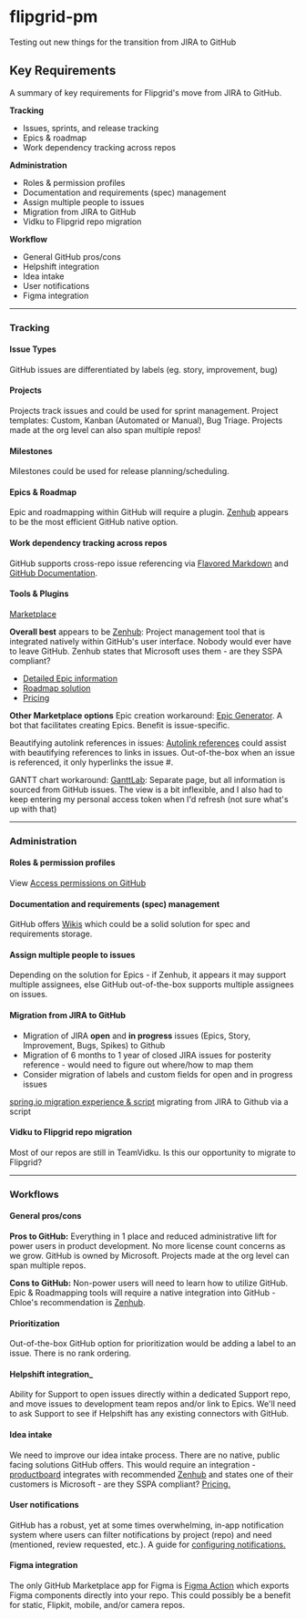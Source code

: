 # flipgrid-pm
Testing out new things for the transition from JIRA to GitHub


## Key Requirements
A summary of key requirements for Flipgrid's move from JIRA to GitHub. 

**Tracking**
- Issues, sprints, and release tracking
- Epics & roadmap
- Work dependency tracking across repos

**Administration**
- Roles & permission profiles
- Documentation and requirements (spec) management
- Assign multiple people to issues
- Migration from JIRA to GitHub
- Vidku to Flipgrid repo migration

**Workflow**
- General GitHub pros/cons
- Helpshift integration
- Idea intake
- User notifications
- Figma integration 

***

### Tracking

#### Issue Types
GitHub issues are differentiated by labels (eg. story, improvement, bug)

#### Projects
Projects track issues and could be used for sprint management. Project templates: Custom, Kanban (Automated or Manual), Bug Triage. Projects made at the org level can also span multiple repos! 

#### Milestones
Milestones could be used for release planning/scheduling. 

#### Epics & Roadmap 
Epic and roadmapping within GitHub will require a plugin. [Zenhub](https://www.zenhub.com/) appears to be the most efficient GitHub native option.

#### Work dependency tracking across repos
GitHub supports cross-repo issue referencing via [Flavored Markdown](https://docs.github.com/en/github/writing-on-github/autolinked-references-and-urls) and [GitHub Documentation](https://docs.github.com/en/github/managing-your-work-on-github/linking-a-pull-request-to-an-issue).

#### Tools & Plugins
[Marketplace](https://github.com/marketplace)

**Overall best** appears to be [Zenhub](https://github.com/marketplace/zenhub): Project management tool that is integrated natively within GitHub's user interface. Nobody would ever have to leave GitHub. Zenhub states that Microsoft uses them - are they SSPA compliant?
- [Detailed Epic information](https://help.zenhub.com/support/solutions/articles/43000010341-an-intro-to-zenhub-epics)
- [Roadmap solution](https://help.zenhub.com/support/solutions/43000042876)
- [Pricing](https://www.zenhub.com/pricing)

**Other Marketplace options**
Epic creation workaround: [Epic Generator](https://github.com/apps/epic-generator). A bot that facilitates creating Epics. Benefit is issue-specific. 

Beautifying autolink references in issues: [Autolink references](https://docs.github.com/en/github/administering-a-repository/configuring-autolinks-to-reference-external-resources) could assist with beautifying references to links in issues. Out-of-the-box when an issue is referenced, it only hyperlinks the issue #. 

GANTT chart workaround: [GanttLab](https://www.ganttlab.com/): Separate page, but all information is sourced from GitHub issues. The view is a bit inflexible, and I also had to keep entering my personal access token when I'd refresh (not sure what's up with that)

***

### Administration
#### Roles & permission profiles 
View [Access  permissions on GitHub](https://docs.github.com/en/github/getting-started-with-github/access-permissions-on-github#organization-accounts)

#### Documentation and requirements (spec) management 
GitHub offers [Wikis](https://docs.github.com/en/github/building-a-strong-community/about-wikis) which could be a solid solution for spec and requirements storage. 

#### Assign multiple people to issues 
Depending on the solution for Epics - if Zenhub, it appears it may support multiple assignees, else GitHub out-of-the-box supports multiple assignees on issues.

#### Migration from JIRA to GitHub
- Migration of JIRA **open** and **in progress** issues (Epics, Story, Improvement, Bugs, Spikes) to Github
- Migration of 6 months to 1 year of closed JIRA issues for posterity reference - would need to figure out where/how to map them
- Consider migration of labels and custom fields for open and in progress issues

[spring.io migration experience & script](https://spring.io/blog/2019/01/15/spring-framework-s-migration-from-jira-to-github-issues) migrating from JIRA to Github via a script 

#### Vidku to Flipgrid repo migration 
Most of our repos are still in TeamVidku. Is this our opportunity to migrate to Flipgrid?

***

### Workflows
#### General pros/cons
**Pros to GitHub:** Everything in 1 place and reduced administrative lift for power users in product development. No more license count concerns as we grow. GitHub is owned by Microsoft. Projects made at the org level can span multiple repos. 

**Cons to GitHub:** Non-power users will need to learn how to  utilize GitHub. Epic & Roadmapping tools will require a native integration into GitHub - Chloe's recommendation is [Zenhub](https://www.zenhub.com/). 

#### Prioritization
Out-of-the-box GitHub option for prioritization would be adding a label to an issue. There is no rank ordering. 

#### Helpshift integration_ 
Ability for Support to open issues directly within a dedicated Support repo, and move issues to development team repos and/or link to Epics. We'll need to ask Support to see if Helpshift has any existing connectors with GitHub. 

#### Idea intake
We need to improve our idea intake process. There are no native, public facing solutions GitHub offers. This would require an integration - [productboard](https://www.productboard.com/) integrates with recommended [Zenhub](https://www.zenhub.com/) and states one of their customers is Microsoft - are they SSPA compliant? [Pricing.](https://www.productboard.com/pricing/)

#### User notifications
GitHub has a robust, yet at some times overwhelming, in-app notification system where users can filter notifications by project (repo) and need (mentioned, review requested, etc.). A guide for [configuring notifications.](https://docs.github.com/en/github/managing-subscriptions-and-notifications-on-github/configuring-notifications)

#### Figma integration
The only GitHub Marketplace app for Figma is [Figma Action](https://github.com/marketplace/actions/figma-action) which exports Figma components directly into your repo. This could possibly be a benefit for static, Flipkit, mobile, and/or camera repos. 